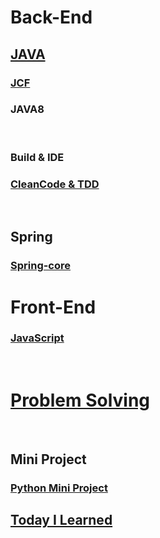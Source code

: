 # Back-End

## [JAVA](https://github.com/Com-Sun/study-java)

### [JCF](https://github.com/Com-Sun/ThinkDataStructures)

### JAVA8

<br>

### Build & IDE

### [CleanCode & TDD](https://github.com/Com-Sun/exam-cleancode-tdd)

<br>

## Spring

### [Spring-core](https://github.com/Com-Sun/spring-exam)

# Front-End

### [JavaScript](/Front-End/study-javascript/README.md)



<br>

# [Problem Solving](https://github.com/Com-Sun/problem-solving)


<br>

## Mini Project

### [Python Mini Project](https://github.com/Com-Sun/python-mini-project)

## [Today I Learned](./til)